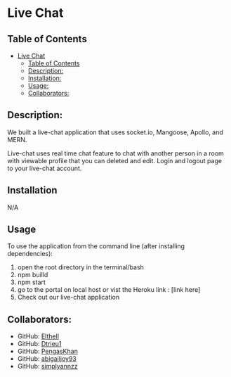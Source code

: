 # Live Chat

## Table of Contents
- [Live Chat](#live-chat)
  - [Table of Contents](#table-of-contents)
  - [Description:](#description)
  - [Installation:](#installation)
  - [Usage:](#usage)
  - [Collaborators:](#collaborators)

## Description:
We built a live-chat application that uses socket.io, Mangoose, Apollo, and MERN.

Live-chat uses real time chat feature to chat with another person in a room with viewable profile that you can deleted and edit. Login and logout page to your live-chat account.


## Installation

N/A

## Usage
To use the application from the command line (after installing dependencies):

1. open the root directory in the terminal/bash
2. npm builld
3. npm start
4. go to the portal on local host or vist the Heroku link : [link here]
5. Check out our live-chat application


## Collaborators:
  - GitHub: [Elthell](https://github.com/elthell)
  - GitHub: [Dtrieu1](https://github.com/Dtrieu1)
  - GitHub: [PengasKhan](https://github.com/PengasKhan)
  - GitHub: [abigailjoy93](https://github.com/abigailjoy93)
  - GitHub: [simplyannzz](https://github.com/simplyannzz)